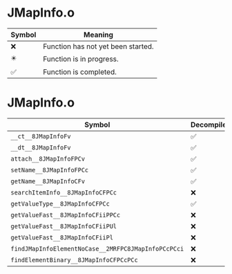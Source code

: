 # JMapInfo.o
| Symbol | Meaning 
| ------------- | ------------- 
| :x: | Function has not yet been started. 
| :eight_pointed_black_star: | Function is in progress. 
| :white_check_mark: | Function is completed. 


# JMapInfo.o
| Symbol | Decompiled? |
| ------------- | ------------- |
| `__ct__8JMapInfoFv` | :white_check_mark: |
| `__dt__8JMapInfoFv` | :white_check_mark: |
| `attach__8JMapInfoFPCv` | :white_check_mark: |
| `setName__8JMapInfoFPCc` | :white_check_mark: |
| `getName__8JMapInfoCFv` | :white_check_mark: |
| `searchItemInfo__8JMapInfoCFPCc` | :x: |
| `getValueType__8JMapInfoCFPCc` | :white_check_mark: |
| `getValueFast__8JMapInfoCFiiPPCc` | :x: |
| `getValueFast__8JMapInfoCFiiPUl` | :x: |
| `getValueFast__8JMapInfoCFiiPl` | :x: |
| `findJMapInfoElementNoCase__2MRFPC8JMapInfoPCcPCci` | :x: |
| `findElementBinary__8JMapInfoCFPCcPCc` | :x: |
